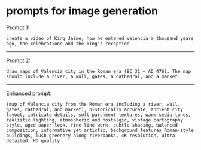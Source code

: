 # prompts for image generation 

Prompt 1: 

```prompt 
create a video of King Jaime, how he entered Valencia a thousand years ago, the celebrations and the king’s reception
```



---

Prompt 2:
```prompt 
draw maps of Valencia city in the Roman era (BC 31 – AD 476). The map should include a river, a wall, gates, a cathedral, and a market.
```



---

Enhanced prompt:

```prompt 
(map of Valencia city from the Roman era including a river, wall, gates, cathedral, and market), historically accurate, ancient city layout, intricate details, soft parchment textures, warm sepia tones, realistic lighting, atmospheric and nostalgic, vintage cartography style, aged paper look, fine line work, subtle shading, balanced composition, informative yet artistic, background features Roman-style buildings, lush greenery along riverbanks, 4K resolution, ultra-detailed, HD quality
```